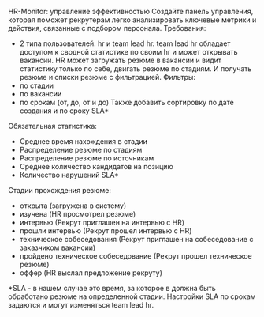 HR-Monitor: управление эффективностью 
Создайте панель управления, которая поможет рекрутерам легко анализировать ключевые метрики и действия, связанные с подбором персонала.
Требования:
  - 2 типа пользователей: hr и team lead hr. team lead hr обладает доступом к сводной статистике по своим hr и может открывать вакансии. HR может загружать резюме в вакансии и видит статистику только по себе, двигать резюме по стадиям. И получать резюме и списки резюме с фильтрацией.
Фильтры:
- по стадии
- по вакансии
- по срокам (от, до, от и до)
Также добавить сортировку по дате создания и по сроку SLA*

Обязательная статистика:
- Среднее время нахождения в стадии
- Распределение резюме по стадиям
- Распределение резюме по источникам
- Среднее количество кандидатов на позицию
- Количество нарушений SLA*
  
Стадии прохождения резюме:
- открыта (загружена в систему)
- изучена (HR просмотрел резюме)
- интервью (Рекрут приглашен на интервью с HR)
- прошли интервью (Рекрут прошел интервью с HR)
- техническое собеседования (Рекрут приглашен на собеседование с заказчиком вакансии)
- пройдено техническое собеседование (Рекрут прошел техническое резюме)
- оффер (HR выслал предложение рекруту)

*SLA - в нашем случае это время, за которое в должна быть обработано резюме на определенной стадии. Настройки SLA по срокам задаются и могут изменяться team lead hr.